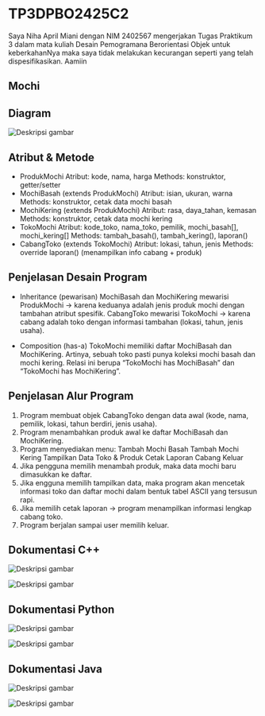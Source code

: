 # TP3DPBO2425C2

Saya Niha April Miani dengan NIM 2402567 mengerjakan Tugas Praktikum 3 dalam mata kuliah Desain Pemogramana Berorientasi Objek untuk keberkahanNya maka saya tidak melakukan kecurangan seperti yang telah dispesifikasikan. Aamiin

## Mochi ##

## Diagram ##
![Deskripsi gambar](desaintp3.png)

## Atribut & Metode ##
- ProdukMochi
Atribut: kode, nama, harga
Methods: konstruktor, getter/setter
- MochiBasah (extends ProdukMochi)
Atribut: isian, ukuran, warna
Methods: konstruktor, cetak data mochi basah
- MochiKering (extends ProdukMochi)
Atribut: rasa, daya_tahan, kemasan
Methods: konstruktor, cetak data mochi kering
- TokoMochi
Atribut: kode_toko, nama_toko, pemilik, mochi_basah[], mochi_kering[]
Methods: tambah_basah(), tambah_kering(), laporan()
- CabangToko (extends TokoMochi)
Atribut: lokasi, tahun, jenis
Methods: override laporan() (menampilkan info cabang + produk)

## Penjelasan Desain Program ##
- Inheritance (pewarisan)
MochiBasah dan MochiKering mewarisi ProdukMochi → karena keduanya adalah jenis produk mochi dengan tambahan atribut spesifik.
CabangToko mewarisi TokoMochi → karena cabang adalah toko dengan informasi tambahan (lokasi, tahun, jenis usaha).

- Composition (has-a)
TokoMochi memiliki daftar MochiBasah dan MochiKering. Artinya, sebuah toko pasti punya koleksi mochi basah dan mochi kering.
Relasi ini berupa “TokoMochi has MochiBasah” dan “TokoMochi has MochiKering”.

## Penjelasan Alur Program ##
1. Program membuat objek CabangToko dengan data awal (kode, nama, pemilik, lokasi, tahun berdiri, jenis usaha).
2. Program menambahkan produk awal ke daftar MochiBasah dan MochiKering.
3. Program menyediakan menu:
Tambah Mochi Basah
Tambah Mochi Kering
Tampilkan Data Toko & Produk
Cetak Laporan Cabang
Keluar
4. Jika pengguna memilih menambah produk, maka data mochi baru dimasukkan ke daftar.
5. Jika engguna memilih tampilkan data, maka program akan mencetak informasi toko dan daftar mochi dalam bentuk tabel ASCII yang tersusun rapi.
6. Jika memilih cetak laporan → program menampilkan informasi lengkap cabang toko.
7. Program berjalan sampai user memilih keluar.

## Dokumentasi C++ ##
![Deskripsi gambar](CPP/Dokumentasi/tp3cpp1.png)

![Deskripsi gambar](CPP/Dokumentasi/tp3cpp2.png)

## Dokumentasi Python ##
![Deskripsi gambar](Python/Dokumentasi/tepe3py1.png)

![Deskripsi gambar](Python/Dokumentasi/tepe3py2.png)

## Dokumentasi Java ##
![Deskripsi gambar](Java/Dokum/tepe3java1.png)

![Deskripsi gambar](Java/Dokum/tepe3java2.png)







